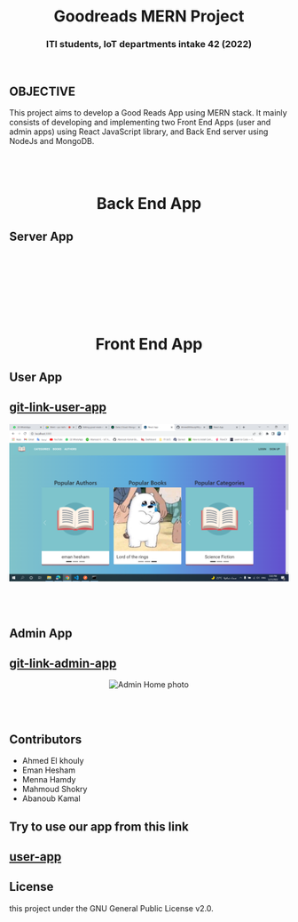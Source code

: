 
<h1 align="center">Goodreads MERN Project</h1>
<h3 align="center">ITI students, IoT departments intake 42 (2022)</h3>  
<br/>

## OBJECTIVE
  This project aims to develop a Good Reads App using MERN stack. It mainly consists of developing and implementing two Front End Apps 
  (user and admin apps) using React JavaScript library, and Back End server using NodeJs and MongoDB.  


<br/><br/>
<!-- #################################################### -->
<h1 align="center">Back End App</h1>
<h2>Server App<h2>
<br/>
 


  
<br/><br/>  
<!-- #################################################### -->
<h1 align="center">Front End App</h1>
  <h2>User App</h2>
  <h2><a href="https://github.com/AhmedElKhouly99/Good-Reads-Users">git-link-user-app</a></h2>
  
  <p align="center">
    <img src="https://github.com/AhmedElKhouly99/good-reads-mernProject-server/blob/master/staticFiles/images/userhome.png" alt="user photo">
<!--   ![alt text](https://github.com/AhmedElKhouly99/good-reads-mernProject-server/blob/master/staticFiles/images/userhome.png?raw=true) -->
  </p>

  
  <br/><br/>
<!-- #################################################### --> 
  <h2>Admin App</h2>
  <h2><a href="https://github.com/mennahamdy33/good-reads-admin-app-frontend">git-link-admin-app</a></h2>
  
  <p align="center">
  <img width="600" src="good-reads-mernProject-server/staticFiles/images/adminhome.png" alt="Admin Home photo">
  </p>
  

  
<br/><br/>  
## Contributors
- Ahmed El khouly
- Eman Hesham
- Menna Hamdy
- Mahmoud Shokry
- Abanoub Kamal

  
## Try to use our app from this link
<h2><a  href="https://goodreadsusers.herokuapp.com/">user-app</a></h2>
  
  
## License
this project under the GNU General Public License v2.0.
